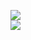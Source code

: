 [![](https://img.shields.io/badge/Made%20With-Github%20Spray-lightgrey.svg?style=for-the-badge&logo=github)](https://github.com/Annihil/github-spray#25375)  
[![](https://i.imgur.com/2DrTn0Z.gif)](https://github.com/Annihil/github-spray)